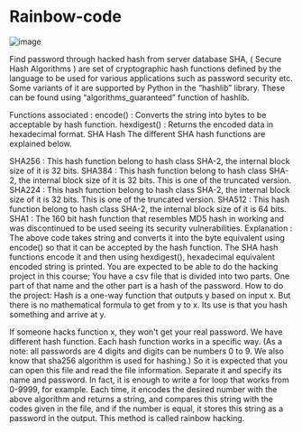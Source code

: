 # Rainbow-code
![image](https://github.com/Peyman2012/Rainbow-code/assets/88220773/814b2f6b-2d26-4951-8b74-126d84e3918a)

Find password through hacked hash from server database
SHA, ( Secure Hash Algorithms ) are set of cryptographic hash functions defined by the language to be used for various applications such as password security etc. Some variants of it are supported by Python in the “hashlib” library. These can be found using “algorithms_guaranteed” function of hashlib.

Functions associated :
 encode() : Converts the string into bytes to be acceptable by hash function.
 hexdigest() : Returns the encoded data in hexadecimal format.
SHA Hash
The different SHA hash functions are explained below.

SHA256 : This hash function belong to hash class SHA-2, the internal block size of it is 32 bits.
SHA384 : This hash function belong to hash class SHA-2, the internal block size of it is 32 bits. This is one of the truncated version.
SHA224 : This hash function belong to hash class SHA-2, the internal block size of it is 32 bits. This is one of the truncated version.
SHA512 : This hash function belong to hash class SHA-2, the internal block size of it is 64 bits.
SHA1 : The 160 bit hash function that resembles MD5 hash in working and was discontinued to be used seeing its security vulnerabilities.
Explanation : The above code takes string and converts it into the byte equivalent using encode() so that it can be accepted by the hash function. The SHA hash functions encode it and then using hexdigest(), hexadecimal equivalent encoded string is printed.
You are expected to be able to do the hacking project in this course; You have a csv file that is divided into two parts. One part of that name and the other part is a hash of the password.
How to do the project:
Hash is a one-way function that outputs y based on input x. But there is no mathematical formula to get from y to x. Its use is that you hash something and arrive at y.

If someone hacks function x, they won't get your real password. We have different hash function. Each hash function works in a specific way. (As a note: all passwords are 4 digits and digits can be numbers 0 to 9. We also know that sha256 algorithm is used for hashing.) So it is expected that you can open this file and read the file information. Separate it and specify its name and password. In fact, it is enough to write a for loop that works from 0-9999, for example. Each time, it encodes the desired number with the above algorithm and returns a string, and compares this string with the codes given in the file, and if the number is equal, it stores this string as a password in the output.
This method is called rainbow hacking.
